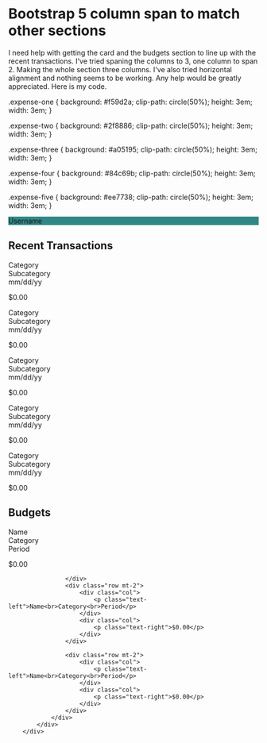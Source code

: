 
# Bootstrap 5 column span to match other sections

I need help with getting the card and the budgets section to line up with the recent transactions. I've tried spaning the columns to 3, one column to span 2. Making the whole section three columns. I've also tried horizontal alignment and nothing seems to be working. Any help would be greatly appreciated.
Here is my code.


.expense-one {
  background: #f59d2a;
  clip-path: circle(50%);
  height: 3em;
  width: 3em;
}

.expense-two {
  background: #2f8886;
  clip-path: circle(50%);
  height: 3em;
  width: 3em;
}

.expense-three {
  background: #a05195;
  clip-path: circle(50%);
  height: 3em;
  width: 3em;
}

.expense-four {
  background: #84c69b;
  clip-path: circle(50%);
  height: 3em;
  width: 3em;
}

.expense-five {
  background: #ee7738;
  clip-path: circle(50%);
  height: 3em;
  width: 3em;
}
<link href="https://cdn.jsdelivr.net/npm/bootstrap@5.1.3/dist/css/bootstrap.min.css" rel="stylesheet"/>
<div class="container-fluid">
    <div class="row flex-nowrap">
<div class="d-none d-sm-block d-sm-none d-md-block col-auto px-sm-2 px-0 bg-dark">
            <div class="d-flex flex-column align-items-center align-items-sm-start px-3 pt-2 text-white min-vh-100">
                <div style="background-color: #2F8886" class="card text-white h-100 bg-opacity-25">
                    <div class="card-body">
                        <div class="expense-four"></div>
                      <div class="row">
                        <p class="text-center">Username</p>
                      </div>
                    </div>
                </div>
                <div class="row mt-2">
                    <h2>Recent Transactions</h2>
                </div>
                <div class="row mt-2">
                    <div class="col">
                        <div class="expense-one">
                        </div>
                    </div>
                    <div class="col">
                        <p>Category<br>
                            Subcategory<br>
                            mm/dd/yy</p>
                    </div>
                    <div class="col">
                        <p>$0.00</p>
                    </div>
                </div>
                <div class="row mt-2">
                    <div class="col">
                        <div class="expense-two">
                        </div>
                    </div>
                    <div class="col">
                        <p>Category<br>
                            Subcategory<br>
                            mm/dd/yy</p>
                    </div>
                    <div class="col">
                        <p>$0.00</p>
                    </div>
                </div>
                <div class="row mt-2">
                    <div class="col">
                        <div class="expense-three">
                        </div>
                    </div>
                    <div class="col">
                        <p>Category<br>
                            Subcategory<br>
                            mm/dd/yy</p>
                    </div>
                    <div class="col">
                        <p>$0.00</p>
                    </div>
                </div>
                <div class="row mt-2">
                    <div class="col">
                        <div class="expense-four">
                        </div>
                    </div>
                    <div class="col">
                        <p>Category<br>
                            Subcategory<br>
                            mm/dd/yy</p>
                    </div>
                    <div class="col">
                        <p>$0.00</p>
                    </div>
                </div>
                <div class="row mt-2">
                    <div class="col">
                        <div class="expense-five">
                        </div>
                    </div>
                    <div class="col">
                        <p>Category<br>
                            Subcategory<br>
                            mm/dd/yy</p>
                    </div>
                    <div class="col">
                        <p>$0.00</p>
                    </div>
                </div>
                <div class="pb-4">
                    <h2>Budgets</h2>
                    <div class="row mt-2">
                        <div class="col">
                            <p class="text-left">Name<br>Category<br>Period</p>
                        </div>
                        <div class="col">
                            <p class="text-right">$0.00</p>
                        </div>

                    </div>
                    <div class="row mt-2">
                        <div class="col">
                            <p class="text-left">Name<br>Category<br>Period</p>
                        </div>
                        <div class="col">
                            <p class="text-right">$0.00</p>
                        </div>
                    </div>

                    <div class="row mt-2">
                        <div class="col">
                            <p class="text-left">Name<br>Category<br>Period</p>
                        </div>
                        <div class="col">
                            <p class="text-right">$0.00</p>
                        </div>
                    </div>
                </div>
            </div>
        </div>
  </div>
</div>




        